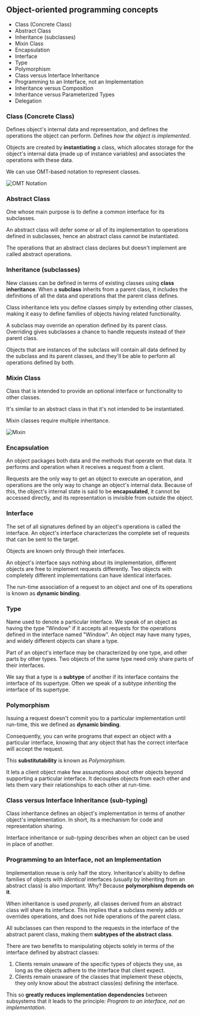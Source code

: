 ## Object-oriented programming concepts

* Class (Concrete Class)
* Abstract Class
* Inheritance (subclasses)
* Mixin Class
* Encapsulation
* Interface
* Type
* Polymorphism
* Class versus Interface Inheritance
* Programming to an Interface, not an Implementation
* Inheritance versus Composition
* Inheritance versus Parameterized Types
* Delegation

### Class (Concrete Class)

Defines object's internal data and representation, and defines the operations the
object can perform. Defines _how the object is implemented_.

Objects are created by __instantiating__ a class, which allocates storage for the object's
internal data (made up of instance variables) and associates the operations with these data.

We can use OMT-based notation to represent classes.

![OMT Notation](https://upload.wikimedia.org/wikipedia/commons/9/9d/OMT_object_diagram.png)

### Abstract Class

One whose main purpose is to define a common interface for its subclasses.

An abstract class will defer some or all of its implementation to operations
defined in subclasses, hence an abstract class cannot be instantiated.

The operations that an abstract class declares but doesn't implement
are called abstract operations.

### Inheritance (subclasses)

New classes can be defined in terms of existing classes using __class inheritance__. When a
__subclass__ inherits from a parent class, it includes the definitions of all the data and
operations that the parent class defines.

Class inheritance lets you define classes simply by extending other classes, making it easy to
define families of objects having related functionality.

A subclass may override an operation defined by its parent class. Overriding gives subclasses a chance
to handle requests instead of their parent class.

Objects that are instances of the subclass will contain all data defined by the subclass and
its parent classes, and they'll be able to perform all operations defined by both.

### Mixin Class

Class that is intended to provide an optional interface or functionality to other classes.

It's similar to an abstract class in that it's not intended to be instantiated.

Mixin classes require multiple inheritance.

![Mixin](https://www.oreilly.com/library/view/learning-javascript-design/9781449334840/httpatomoreillycomsourceoreillyimages1547815.png)

### Encapsulation

An object packages both data and the methods that operate on that data. It performs
and operation when it receives a request from a client.

Requests are the only way to get an object to execute an operation, and operations
are the only way to change an object's internal data. Because of this, the object's
internal state is said to be __encapsulated__, it cannot be accessed directly, and its
representation is invisible from outside the object.

### Interface

The set of all signatures defined by an object's operations is called the interface.
An object's interface characterizes the complete set of requests that can be sent
to the target.

Objects are known only through their interfaces.

An object's interface says nothing about its implementation, different objects
are free to implement requests differently. Two objects with completely different
implementations can have identical interfaces.

The run-time association of a request to an object and one of its operations
is known as __dynamic binding__.

### Type

Name used to denote a particular interface. We speak of an object as having the type
"Window" if it accepts all requests for the operations defined in the interface named
"Window". An object may have many types, and widely different objects can share a type.

Part of an object's interface may be characterized by one type, and other parts by
other types. Two objects of the same type need only share parts of their interfaces.

We say that a type is a __subtype__ of another if its interface contains the interface
of its supertype. Often we speak of a subtype _inheriting_ the interface of its supertype.

### Polymorphism

Issuing a request doesn't commit you to a particular implementation until run-time,
this we defined as __dynamic binding__.

Consequently, you can write programs that expect an object with a particular interface,
knowing that any object that has the correct interface will accept the request.

This __substitutability__ is known as _Polymorphism_.

It lets a client object make few assumptions about other objects beyond
supporting a particular interface. It decouples objects from each other and lets
them vary their relationships to each other at run-time.

### Class versus Interface Inheritance (sub-typing)

Class inheritance defines an object's implementation in terms of another object's implementation.
In short, its a mechanism for code and representation sharing.

Interface inheritance or _sub-typing_ describes when an object can be used in place of another.

### Programming to an Interface, not an Implementation

Implementation reuse is only half the story. Inheritance's ability to define families of
objects with _identical_ interfaces (usually by inheriting from an abstract class) is also
important. Why? Because __polymorphism depends on it__.

When inheritance is used _properly_, all classes derived from an
abstract class will share its interface. This implies that a subclass merely
adds or overrides operations, and does not hide operations of the parent class.

All subclasses can then respond to the requests in the interface of the abstract parent class,
making them __subtypes of the abstract class__.

There are two benefits to manipulating objects solely in terms of the interface defined by
abstract classes:

1. Clients remain unaware of the specific types of objects they use, as long as the
objects adhere to the interface that client expect.
2. Clients remain unaware of the classes that implement these objects, they only know
about the abstract class(es) defining the interface.

This so __greatly reduces implementation dependencies__ between subsystems that it leads
to the principle: _Program to an interface, not an implementation_.
